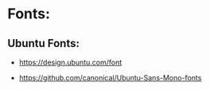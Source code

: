 # Fonts:

## Ubuntu Fonts:

- https://design.ubuntu.com/font

- https://github.com/canonical/Ubuntu-Sans-Mono-fonts

